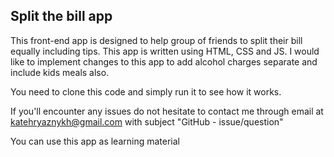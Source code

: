 ## Split the bill app

This front-end app is designed to help group of friends to split their bill equally including tips. 
This app is written using HTML, CSS and JS. 
I would like to implement changes to this app to add alcohol charges separate and include kids meals also. 

You need to clone this code and simply run it to see how it works.

If you'll encounter any issues do not hesitate to contact me through email at katehryaznykh@gmail.com with subject "GitHub - issue/question"

You can use this app as learning material


